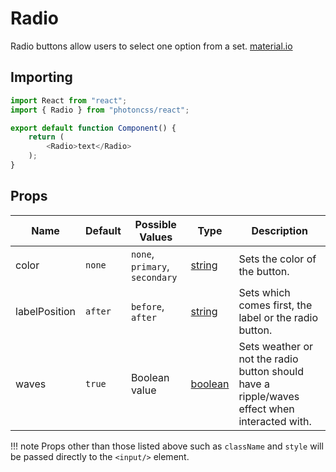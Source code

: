 # Radio
Radio buttons allow users to select one option from a set. [material.io](https://material.io/components/radio-buttons)

## Importing

```js hl_lines="2 6"
import React from "react";
import { Radio } from "photoncss/react";

export default function Component() {
	return (
		<Radio>text</Radio>
	);
}
```

## Props
| Name | Default | Possible Values | Type | Description |
| - | - | - | - | - |
| color | `none` | `none`, `primary`, `secondary` | [string](https://developer.mozilla.org/en-US/docs/Web/JavaScript/Reference/Global_Objects/String) | Sets the color of the button. |
| labelPosition | `after` | `before`, `after` | [string](https://developer.mozilla.org/en-US/docs/Web/JavaScript/Reference/Global_Objects/String) | Sets which comes first, the label or the radio button. |
| waves | `true` | Boolean value | [boolean](https://developer.mozilla.org/en-US/docs/Web/JavaScript/Reference/Global_Objects/Boolean) | Sets weather or not the radio button should have a ripple/waves effect when interacted with. |


!!! note
	Props other than those listed above such as `className` and `style` will be passed directly to the `<input/>` element.
